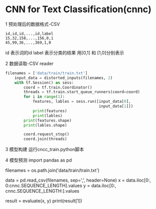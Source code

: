 # CNN for Text Classification(cnnc)

1 预处理后的数据格式-CSV
```
id,id,id,...,id,label
15,32,158,...,156,0,1
45,99,36,...,369,1,0
```
id 表示词的id
label 表示分类的结果 用[0,1] 和 [1,0]分别表示

2 数据读取-CSV reader
```Python
filenames = ['data/train/train.txt']
    input_data = distorted_inputs(filenames, 2)
    with tf.Session() as sess:
        coord = tf.train.Coordinator()
        threads = tf.train.start_queue_runners(coord=coord)
        for i in range(1):
            features, lables = sess.run([input_data[0],
                                         input_data[1]])
            print(features)
            print(lables)
        print(features.shape)
        print(lables.shape)

        coord.request_stop()
        coord.join(threads)
```

3 模型构建
运行cncc_train.python脚本

4 模型预测
import pandas as pd

filenames = os.path.join('data/train/train.txt')

data = pd.read_csv(filenames, sep=',', header=None)
x = data.iloc[0:, 0:cnnc.SEQUENCE_LENGTH].values
y = data.iloc[0:, cnnc.SEQUENCE_LENGTH:].values

result = evaluate(x, y)
print(result[1])
